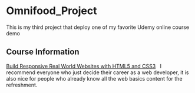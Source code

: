 # Omnifood_Project
This is my third project that deploy one of my favorite Udemy online course demo

## Course Information
[Build Responsive Real World Websites with HTML5 and CSS3](https://www.udemy.com/design-and-develop-a-killer-website-with-html5-and-css3/)
&nbsp;
I recommend everyone who just decide their career as a web developer, it is also nice for people who already know all the web basics content for the refreshment.
